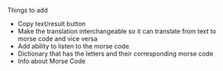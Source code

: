 
Things to add
- Copy text/result button
- Make the translation interchangeable so it can translate from text to morse code and vice versa
- Add ability to listen to the morse code
- Dictionary that has the letters and their corresponding morse code
- Info about Morse Code
